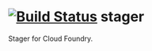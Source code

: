 [![Build Status](http://drone.diego-ci.cf-app.com/github.com/cloudfoundry-incubator/stager/status.svg?branch=master)](http://drone.diego-ci.cf-app.com/github.com/cloudfoundry-incubator/stager)
stager
======

Stager for Cloud Foundry.

